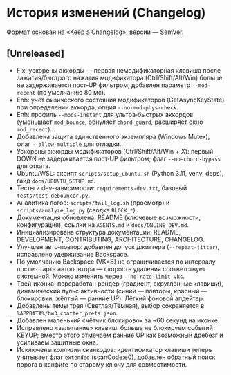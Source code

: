 # История изменений (Changelog)

Формат основан на «Keep a Changelog», версии — SemVer.

## [Unreleased]
- Fix: ускорены аккорды — первая немодификаторная клавиша после зажатия/быстрого нажатия модификатора (Ctrl/Shift/Alt/Win) больше не задерживается пост‑UP фильтром; добавлен параметр `--mod-recent` (по умолчанию 80 мс).
- Enh: учёт физического состояния модификаторов (GetAsyncKeyState) при определении аккорда; опция `--no-mod-phys-check`.
- Enh: профиль `--mods-instant` для ультра‑быстрых аккордов (уменьшает `mod_bounce`, обнуляет `chord_guard`, расширяет окно `mod_recent`).
- Добавлена защита единственного экземпляра (Windows Mutex), флаг `--allow-multiple` для отладки.
- Ускорены аккорды модификаторов (Ctrl/Shift/Alt/Win + X): первый DOWN не задерживается пост‑UP фильтром; флаг `--no-chord-bypass` для отката.
- Ubuntu/WSL: скрипт `scripts/setup_ubuntu.sh` (Python 3.11, venv, deps), гайд `docs/UBUNTU_SETUP.md`.
- Тесты и dev‑зависимости: `requirements-dev.txt`, базовый `tests/test_debouncer.py`.
- Аналитика логов: `scripts/tail_log.sh` (просмотр) и `scripts/analyze_log.py` (сводка `BLOCK_*`).
- Документация обновлена: README (ключевые возможности, конфигурация), ссылки на `AGENTS.md` и `docs/ONLINE_DEV.md`.
- Инициализирована структура документации: README, DEVELOPMENT, CONTRIBUTING, ARCHITECTURE, CHANGELOG.
- Улучшен авто‑повтор: добавлен допуск джиттера (`--repeat-jitter`), исправлено удерживание Backspace.
- По умолчанию Backspace (VK=8) не ограничивается по интервалу после старта автоповтора — скорость удаления соответствует системной. Можно изменить через `--no-rate-limit-vks`.
- Трей‑иконка: переработан рендер (градиент, скруглённые клавиши), динамический пульс активности (синий — повторы, красный — блокировки, жёлтый — ранние UP). Лёгкий фоновой апдейтер.
- Добавлены темы трея (Светлая/Тёмная), выбор сохраняется в `%APPDATA%/bw3_chatter_prefs.json`.
- Добавлен маленький счётчик блокировок за ~60 секунд на иконке.
- Исправлено «залипание» клавиш: больше не блокируем событий KEYUP; вместо этого отмечаем ранние UP как возможный дребезг и усиливаем защитные окна.
- Исключены коллизии сканкодов: идентификатор клавиши теперь учитывает флаг `extended` (scanCode:e0), добавлен обратный поиск порога в конфиге по старому ключу для совместимости.
